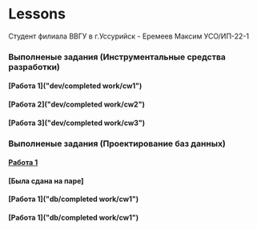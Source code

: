# Lessons
Студент филиала ВВГУ в г.Уссурийск - Еремеев Максим УСО/ИП-22-1

### Выполненые задания (Инструментальные средства разработки)

#### [Работа 1]("dev/completed work/cw1")

#### [Работа 2]("dev/completed work/cw2")

#### [Работа 3]("dev/completed work/cw3")

### Выполненые задания (Проектирование баз данных)

#### [Работа 1]()
#### [Была сдана на паре]

#### [Работа 1]("db/completed work/cw1")

#### [Работа 1]("db/completed work/cw1")